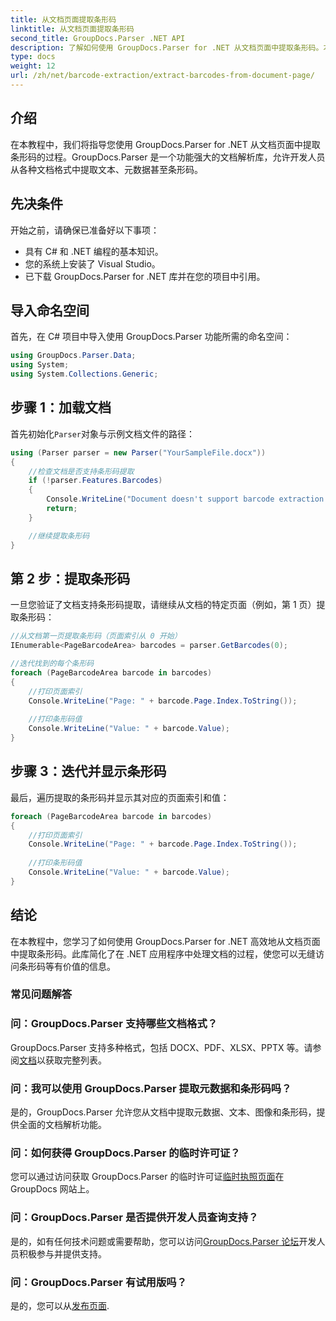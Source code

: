 ```yaml
---
title: 从文档页面提取条形码
linktitle: 从文档页面提取条形码
second_title: GroupDocs.Parser .NET API
description: 了解如何使用 GroupDocs.Parser for .NET 从文档页面中提取条形码。本教程提供条形码提取的分步指导。
type: docs
weight: 12
url: /zh/net/barcode-extraction/extract-barcodes-from-document-page/
---
```

## 介绍
在本教程中，我们将指导您使用 GroupDocs.Parser for .NET 从文档页面中提取条形码的过程。GroupDocs.Parser 是一个功能强大的文档解析库，允许开发人员从各种文档格式中提取文本、元数据甚至条形码。
## 先决条件

开始之前，请确保已准备好以下事项：
- 具有 C# 和 .NET 编程的基本知识。
- 您的系统上安装了 Visual Studio。
- 已下载 GroupDocs.Parser for .NET 库并在您的项目中引用。
## 导入命名空间
首先，在 C# 项目中导入使用 GroupDocs.Parser 功能所需的命名空间：

```csharp
using GroupDocs.Parser.Data;
using System;
using System.Collections.Generic;
```
## 步骤 1：加载文档

首先初始化`Parser`对象与示例文档文件的路径：

```csharp
using (Parser parser = new Parser("YourSampleFile.docx"))
{
    //检查文档是否支持条形码提取
    if (!parser.Features.Barcodes)
    {
        Console.WriteLine("Document doesn't support barcode extraction.");
        return;
    }

    //继续提取条形码
}
```
## 第 2 步：提取条形码

一旦您验证了文档支持条形码提取，请继续从文档的特定页面（例如，第 1 页）提取条形码：

```csharp
//从文档第一页提取条形码（页面索引从 0 开始）
IEnumerable<PageBarcodeArea> barcodes = parser.GetBarcodes(0);

//迭代找到的每个条形码
foreach (PageBarcodeArea barcode in barcodes)
{
    //打印页面索引
    Console.WriteLine("Page: " + barcode.Page.Index.ToString());
    
    //打印条形码值
    Console.WriteLine("Value: " + barcode.Value);
}
```
## 步骤 3：迭代并显示条形码

最后，遍历提取的条形码并显示其对应的页面索引和值：

```csharp
foreach (PageBarcodeArea barcode in barcodes)
{
    //打印页面索引
    Console.WriteLine("Page: " + barcode.Page.Index.ToString());
    
    //打印条形码值
    Console.WriteLine("Value: " + barcode.Value);
}
```
## 结论

在本教程中，您学习了如何使用 GroupDocs.Parser for .NET 高效地从文档页面中提取条形码。此库简化了在 .NET 应用程序中处理文档的过程，使您可以无缝访问条形码等有价值的信息。

### 常见问题解答

### 问：GroupDocs.Parser 支持哪些文档格式？
 GroupDocs.Parser 支持多种格式，包括 DOCX、PDF、XLSX、PPTX 等。请参阅[文档](https://reference.groupdocs.com/parser/net/)以获取完整列表。

### 问：我可以使用 GroupDocs.Parser 提取元数据和条形码吗？
是的，GroupDocs.Parser 允许您从文档中提取元数据、文本、图像和条形码，提供全面的文档解析功能。

### 问：如何获得 GroupDocs.Parser 的临时许可证？
您可以通过访问获取 GroupDocs.Parser 的临时许可证[临时执照页面](https://purchase.groupdocs.com/temporary-license/)在 GroupDocs 网站上。

### 问：GroupDocs.Parser 是否提供开发人员查询支持？
是的，如有任何技术问题或需要帮助，您可以访问[GroupDocs.Parser 论坛](https://forum.groupdocs.com/c/parser/17)开发人员积极参与并提供支持。

### 问：GroupDocs.Parser 有试用版吗？
是的，您可以从[发布页面](https://releases.groupdocs.com/).